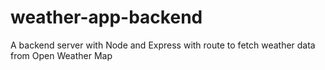 # weather-app-backend
A backend server with Node and Express with route to fetch weather data from Open Weather Map
